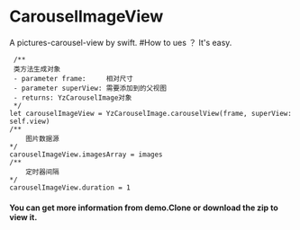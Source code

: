# CarouselImageView
A pictures-carousel-view by swift.
#How to ues ？ It's easy.
```
 /**
 类方法生成对象
 - parameter frame:     相对尺寸
 - parameter superView: 需要添加到的父视图
 - returns: YzCarouselImage对象
 */
let carouselImageView = YzCarouselImage.carouselView(frame, superView: self.view)
/**
	图片数据源
*/
carouselImageView.imagesArray = images
/**
	定时器间隔
*/
carouselImageView.duration = 1
```
#### You can get more information from demo.Clone or download the zip to view it.



